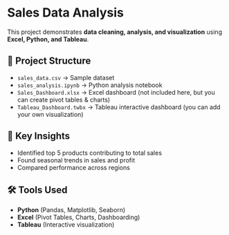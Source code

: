 # Sales Data Analysis  

This project demonstrates **data cleaning, analysis, and visualization** using **Excel, Python, and Tableau**.  

## 📂 Project Structure  
- `sales_data.csv` → Sample dataset  
- `sales_analysis.ipynb` → Python analysis notebook  
- `Sales_Dashboard.xlsx` → Excel dashboard (not included here, but you can create pivot tables & charts)  
- `Tableau_Dashboard.twbx` → Tableau interactive dashboard (you can add your own visualization)  

## 🔎 Key Insights  
- Identified top 5 products contributing to total sales  
- Found seasonal trends in sales and profit  
- Compared performance across regions  

## 🛠 Tools Used  
- **Python** (Pandas, Matplotlib, Seaborn)  
- **Excel** (Pivot Tables, Charts, Dashboarding)  
- **Tableau** (Interactive visualization)  
